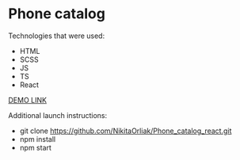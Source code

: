 # Phone catalog

Technologies that were used:
- HTML
- SCSS
- JS
- TS
- React

[DEMO LINK](https://NikitaOrliak.github.io/Phone_catalog_react/)

Additional launch instructions:
- git clone https://github.com/NikitaOrliak/Phone_catalog_react.git
- npm install
- npm start

